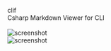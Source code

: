 clif <br>
Csharp Markdown Viewer for CLI <br><br>
![screenshot](https://github.com/fault3r/clif/blob/main/screen01.png?raw=true) <br>
![screenshot](https://github.com/fault3r/clif/blob/main/screen02.png?raw=true)
